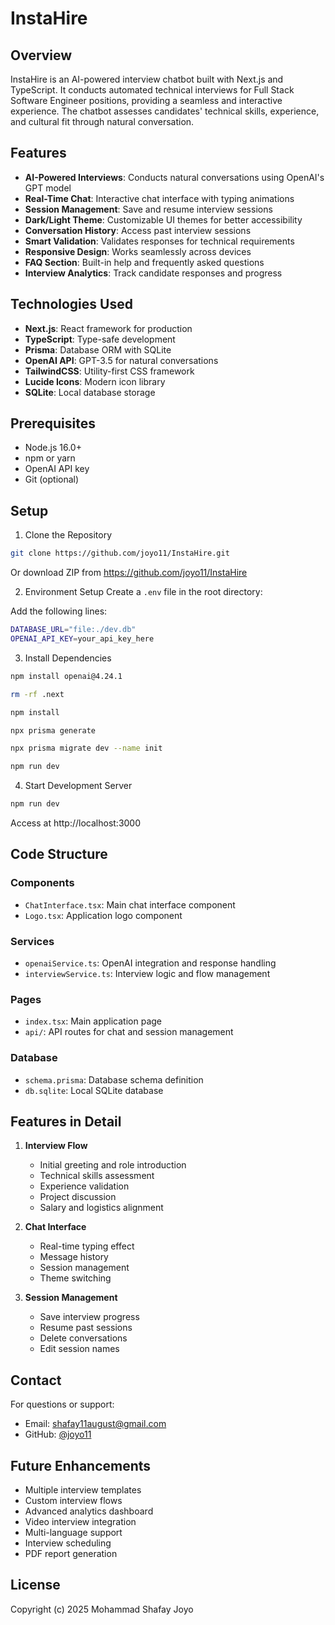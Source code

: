 # InstaHire

## Overview
InstaHire is an AI-powered interview chatbot built with Next.js and TypeScript. It conducts automated technical interviews for Full Stack Software Engineer positions, providing a seamless and interactive experience. The chatbot assesses candidates' technical skills, experience, and cultural fit through natural conversation.

## Features
- **AI-Powered Interviews**: Conducts natural conversations using OpenAI's GPT model
- **Real-Time Chat**: Interactive chat interface with typing animations
- **Session Management**: Save and resume interview sessions
- **Dark/Light Theme**: Customizable UI themes for better accessibility
- **Conversation History**: Access past interview sessions
- **Smart Validation**: Validates responses for technical requirements
- **Responsive Design**: Works seamlessly across devices
- **FAQ Section**: Built-in help and frequently asked questions
- **Interview Analytics**: Track candidate responses and progress

## Technologies Used
- **Next.js**: React framework for production
- **TypeScript**: Type-safe development
- **Prisma**: Database ORM with SQLite
- **OpenAI API**: GPT-3.5 for natural conversations
- **TailwindCSS**: Utility-first CSS framework
- **Lucide Icons**: Modern icon library
- **SQLite**: Local database storage

## Prerequisites
- Node.js 16.0+
- npm or yarn
- OpenAI API key
- Git (optional)

## Setup
1. Clone the Repository

```bash
git clone https://github.com/joyo11/InstaHire.git

```

Or download ZIP from https://github.com/joyo11/InstaHire

2. Environment Setup
Create a `.env` file in the root directory:

Add the following lines:

```bash
DATABASE_URL="file:./dev.db"
OPENAI_API_KEY=your_api_key_here
```

3. Install Dependencies
```bash
npm install openai@4.24.1

rm -rf .next

npm install

npx prisma generate

npx prisma migrate dev --name init

npm run dev


```

4. Start Development Server
```bash
npm run dev
```

Access at http://localhost:3000

## Code Structure

### Components
- `ChatInterface.tsx`: Main chat interface component
- `Logo.tsx`: Application logo component

### Services
- `openaiService.ts`: OpenAI integration and response handling
- `interviewService.ts`: Interview logic and flow management

### Pages
- `index.tsx`: Main application page
- `api/`: API routes for chat and session management

### Database
- `schema.prisma`: Database schema definition
- `db.sqlite`: Local SQLite database

## Features in Detail

1. **Interview Flow**
   - Initial greeting and role introduction
   - Technical skills assessment
   - Experience validation
   - Project discussion
   - Salary and logistics alignment

2. **Chat Interface**
   - Real-time typing effect
   - Message history
   - Session management
   - Theme switching

3. **Session Management**
   - Save interview progress
   - Resume past sessions
   - Delete conversations
   - Edit session names

## Contact
For questions or support:
- Email: shafay11august@gmail.com
- GitHub: [@joyo11](https://github.com/joyo11)

## Future Enhancements
- Multiple interview templates
- Custom interview flows
- Advanced analytics dashboard
- Video interview integration
- Multi-language support
- Interview scheduling
- PDF report generation

## License
Copyright (c) 2025 Mohammad Shafay Joyo
